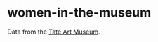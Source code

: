 # women-in-the-museum

Data from the [Tate Art Museum]( https://github.com/tategallery/collection). 
